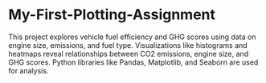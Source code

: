 # My-First-Plotting-Assignment

This project explores vehicle fuel efficiency and GHG scores using data on engine size, emissions, and fuel type. Visualizations like histograms and heatmaps reveal relationships between CO2 emissions, engine size, and GHG scores. Python libraries like Pandas, Matplotlib, and Seaborn are used for analysis.
